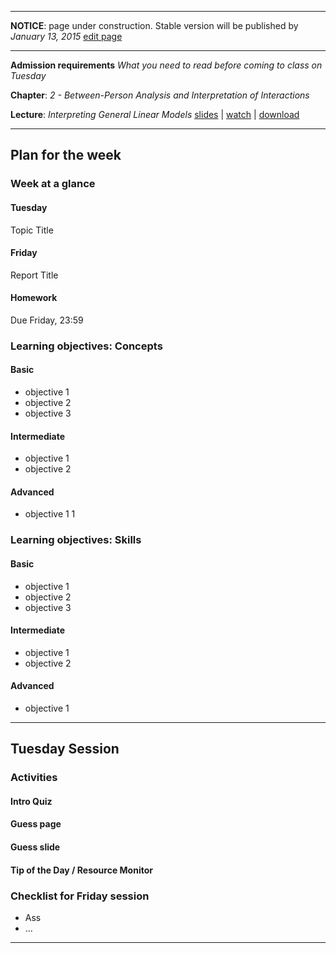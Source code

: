 ----

**NOTICE**: page under construction. Stable version will be published by *January 13, 2015* [edit page](https://github.com/andkov/MLMtime/edit/gh-pages/2.md)

----

**Admission requirements** *What you need to read before coming to class on Tuesday* 

**Chapter**: *2 - Between-Person Analysis and Interpretation of Interactions*   

**Lecture**: *Interpreting General Linear Models*  [slides](http://www.lesahoffman.com/944/944_Lecture01_Intro_MLM.pdf) |  [watch](http://camrelay1.unl.edu/inbox/lhoffman2/944_Lecture02_-_Flash_%28Large%29_-_20130111_12.21.32PM.html) |  [download](http://camrelay1.unl.edu/inbox/lhoffman2/944_Lecture02_-_iPod_and_iPhone_-_20130111_12.21.32PM.mp4)   

---- 


## Plan for the week 

### Week at a glance

#### Tuesday
Topic Title

#### Friday 
Report Title

#### Homework 
Due Friday, 23:59


### Learning objectives: Concepts


#### Basic
- objective 1  
- objective 2  
- objective 3  

#### Intermediate  
- objective 1  
- objective 2  

#### Advanced 
- objective 1  1   


### Learning objectives: Skills 


#### Basic
- objective 1  
- objective 2  
- objective 3  

#### Intermediate  
- objective 1  
- objective 2  

#### Advanced 
- objective 1 


----
 
## Tuesday Session  


### Activities

#### Intro Quiz   

#### Guess page

#### Guess slide

#### Tip of the Day / Resource Monitor



### Checklist for Friday session

- Ass  
- ...  



---- 

